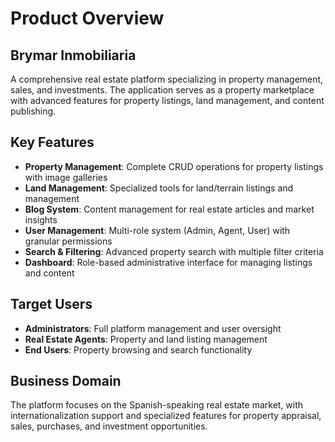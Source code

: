 # Product Overview

## Brymar Inmobiliaria

A comprehensive real estate platform specializing in property management, sales, and investments. The application serves as a property marketplace with advanced features for property listings, land management, and content publishing.

## Key Features

- **Property Management**: Complete CRUD operations for property listings with image galleries
- **Land Management**: Specialized tools for land/terrain listings and management  
- **Blog System**: Content management for real estate articles and market insights
- **User Management**: Multi-role system (Admin, Agent, User) with granular permissions
- **Search & Filtering**: Advanced property search with multiple filter criteria
- **Dashboard**: Role-based administrative interface for managing listings and content

## Target Users

- **Administrators**: Full platform management and user oversight
- **Real Estate Agents**: Property and land listing management
- **End Users**: Property browsing and search functionality

## Business Domain

The platform focuses on the Spanish-speaking real estate market, with internationalization support and specialized features for property appraisal, sales, purchases, and investment opportunities.